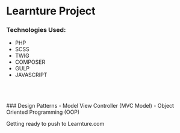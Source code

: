 # Learnture Project

### Technologies Used:
- PHP
- SCSS
- TWIG
- COMPOSER
- GULP
- JAVASCRIPT
<br>
<br>
<br>
### Design Patterns
- Model View Controller (MVC Model)
- Object Oriented Programming (OOP)

Getting ready to push to Learnture.com
